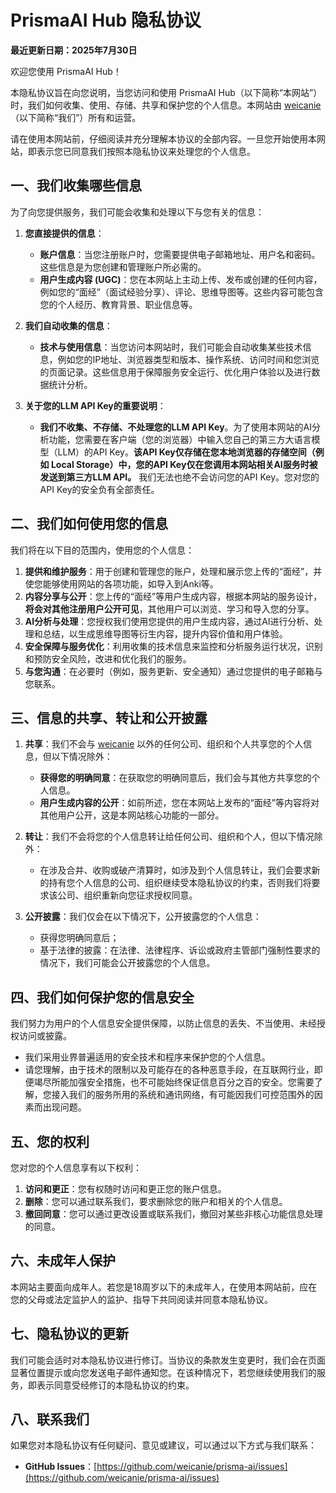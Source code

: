 # PrismaAI Hub 隐私协议

**最近更新日期：2025年7月30日**

欢迎您使用 PrismaAI Hub！

本隐私协议旨在向您说明，当您访问和使用 PrismaAI Hub（以下简称“本网站”）时，我们如何收集、使用、存储、共享和保护您的个人信息。本网站由 [weicanie](https://github.com/weicanie)（以下简称“我们”）所有和运营。

请在使用本网站前，仔细阅读并充分理解本协议的全部内容。一旦您开始使用本网站，即表示您已同意我们按照本隐私协议来处理您的个人信息。

## 一、我们收集哪些信息

为了向您提供服务，我们可能会收集和处理以下与您有关的信息：

1.  **您直接提供的信息**：

    - **账户信息**：当您注册账户时，您需要提供电子邮箱地址、用户名和密码。这些信息是为您创建和管理账户所必需的。
    - **用户生成内容 (UGC)**：您在本网站上主动上传、发布或创建的任何内容，例如您的“面经”（面试经验分享）、评论、思维导图等。这些内容可能包含您的个人经历、教育背景、职业信息等。

2.  **我们自动收集的信息**：

    - **技术与使用信息**：当您访问本网站时，我们可能会自动收集某些技术信息，例如您的IP地址、浏览器类型和版本、操作系统、访问时间和您浏览的页面记录。这些信息用于保障服务安全运行、优化用户体验以及进行数据统计分析。

3.  **关于您的LLM API Key的重要说明**：
    - **我们不收集、不存储、不处理您的LLM API Key**。为了使用本网站的AI分析功能，您需要在客户端（您的浏览器）中输入您自己的第三方大语言模型（LLM）的API Key。**该API Key仅存储在您本地浏览器的存储空间（例如 Local Storage）中，您的API Key仅在您调用本网站相关AI服务时被发送到第三方LLM API。** 我们无法也绝不会访问您的API Key。您对您的API Key的安全负有全部责任。

## 二、我们如何使用您的信息

我们将在以下目的范围内，使用您的个人信息：

1.  **提供和维护服务**：用于创建和管理您的账户，处理和展示您上传的“面经”，并使您能够使用网站的各项功能，如导入到Anki等。
2.  **内容分享与公开**：您上传的“面经”等用户生成内容，根据本网站的服务设计，**将会对其他注册用户公开可见**，其他用户可以浏览、学习和导入您的分享。
3.  **AI分析与处理**：您授权我们使用您提供的用户生成内容，通过AI进行分析、处理和总结，以生成思维导图等衍生内容，提升内容价值和用户体验。
4.  **安全保障与服务优化**：利用收集的技术信息来监控和分析服务运行状况，识别和预防安全风险，改进和优化我们的服务。
5.  **与您沟通**：在必要时（例如，服务更新、安全通知）通过您提供的电子邮箱与您联系。

## 三、信息的共享、转让和公开披露

1.  **共享**：我们不会与 [weicanie](https://github.com/weicanie) 以外的任何公司、组织和个人共享您的个人信息，但以下情况除外：

    - **获得您的明确同意**：在获取您的明确同意后，我们会与其他方共享您的个人信息。
    - **用户生成内容的公开**：如前所述，您在本网站上发布的“面经”等内容将对其他用户公开，这是本网站核心功能的一部分。

2.  **转让**：我们不会将您的个人信息转让给任何公司、组织和个人，但以下情况除外：

    - 在涉及合并、收购或破产清算时，如涉及到个人信息转让，我们会要求新的持有您个人信息的公司、组织继续受本隐私协议的约束，否则我们将要求该公司、组织重新向您征求授权同意。

3.  **公开披露**：我们仅会在以下情况下，公开披露您的个人信息：
    - 获得您明确同意后；
    - 基于法律的披露：在法律、法律程序、诉讼或政府主管部门强制性要求的情况下，我们可能会公开披露您的个人信息。

## 四、我们如何保护您的信息安全

我们努力为用户的个人信息安全提供保障，以防止信息的丢失、不当使用、未经授权访问或披露。

- 我们采用业界普遍适用的安全技术和程序来保护您的个人信息。
- 请您理解，由于技术的限制以及可能存在的各种恶意手段，在互联网行业，即便竭尽所能加强安全措施，也不可能始终保证信息百分之百的安全。您需要了解，您接入我们的服务所用的系统和通讯网络，有可能因我们可控范围外的因素而出现问题。

## 五、您的权利

您对您的个人信息享有以下权利：

1.  **访问和更正**：您有权随时访问和更正您的账户信息。
2.  **删除**：您可以通过联系我们，要求删除您的账户和相关的个人信息。
3.  **撤回同意**：您可以通过更改设置或联系我们，撤回对某些非核心功能信息处理的同意。

## 六、未成年人保护

本网站主要面向成年人。若您是18周岁以下的未成年人，在使用本网站前，应在您的父母或法定监护人的监护、指导下共同阅读并同意本隐私协议。

## 七、隐私协议的更新

我们可能会适时对本隐私协议进行修订。当协议的条款发生变更时，我们会在页面显著位置提示或向您发送电子邮件通知您。在该种情况下，若您继续使用我们的服务，即表示同意受经修订的本隐私协议的约束。

## 八、联系我们

如果您对本隐私协议有任何疑问、意见或建议，可以通过以下方式与我们联系：

- **GitHub Issues**：[https://github.com/weicanie/prisma-ai/issues](https://github.com/weicanie/prisma-ai/issues)
